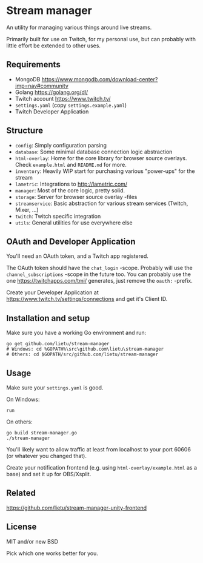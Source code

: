 # Stream manager

An utility for managing various things around live streams.

Primarily built for use on Twitch, for my personal use, but can probably with little effort be extended to other uses.


## Requirements

 - MongoDB https://www.mongodb.com/download-center?jmp=nav#community
 - Golang https://golang.org/dl/
 - Twitch account https://www.twitch.tv/
 - `settings.yaml` (copy `settings.example.yaml`)
 - Twitch Developer Application


## Structure

 - `config`: Simply configuration parsing
 - `database`: Some minimal database connection logic abstraction
 - `html-overlay`: Home for the core library for browser source overlays. Check `example.html` and `README.md` for more.
 - `inventory`: Heavily WIP start for purchasing various "power-ups" for the stream
 - `lametric`: Integrations to http://lametric.com/
 - `manager`: Most of the core logic, pretty solid.
 - `storage`: Server for browser source overlay -files
 - `streamservice`: Basic abstraction for various stream services (Twitch, Mixer, ...)
 - `twitch`: Twitch specific integration
 - `utils`: General utilities for use everywhere else


## OAuth and Developer Application

You'll need an OAuth token, and a Twitch app registered.

The OAuth token should have the `chat_login` -scope. Probably will use the `channel_subscriptions` -scope in the future
too. You can probably use the one https://twitchapps.com/tmi/ generates, just remove the `oauth:` -prefix.

Create your Developer Application at https://www.twitch.tv/settings/connections and get it's Client ID.


## Installation and setup

Make sure you have a working Go environment and run:

```
go get github.com/lietu/stream-manager
# Windows: cd %GOPATH%\src\github.com\lietu\stream-manager
# Others: cd $GOPATH/src/github.com/lietu/stream-manager
```


## Usage

Make sure your `settings.yaml` is good.

On Windows:

```
run
```

On others:

```
go build stream-manager.go
./stream-manager
```

You'll likely want to allow traffic at least from localhost to your port 60606 (or whatever you changed that).

Create your notification frontend (e.g. using `html-overlay/example.html` as a base) and set it up for OBS/Xsplit.


## Related

https://github.com/lietu/stream-manager-unity-frontend


## License

MIT and/or new BSD

Pick which one works better for you.

